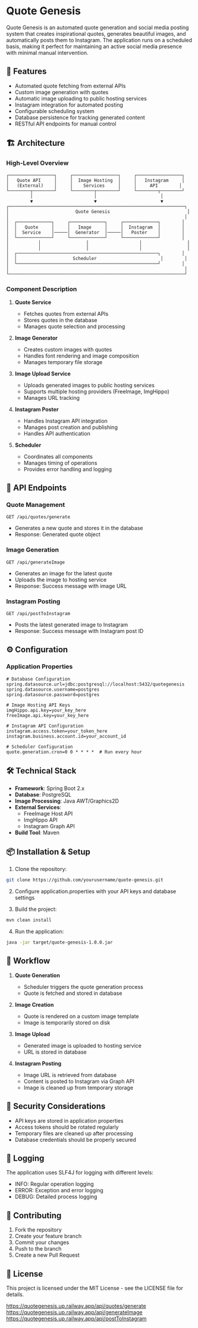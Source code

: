 # Quote Genesis
 
Quote Genesis is an automated quote generation and social media posting system that creates inspirational quotes, generates beautiful images, and automatically posts them to Instagram. The application runs on a scheduled basis, making it perfect for maintaining an active social media presence with minimal manual intervention.
 
## 🌟 Features
 
- Automated quote fetching from external APIs
- Custom image generation with quotes
- Automatic image uploading to public hosting services
- Instagram integration for automated posting
- Configurable scheduling system
- Database persistence for tracking generated content
- RESTful API endpoints for manual control
 
## 🏗 Architecture
 
### High-Level Overview
 
```
┌─────────────────┐     ┌─────────────────┐     ┌─────────────────┐
│   Quote API     │     │  Image Hosting  │     │   Instagram     │
│   (External)    │     │    Services     │     │     API        │
└────────┬────────┘     └────────┬────────┘     └────────┬────────┘
         │                       │                        │
         ▼                       ▼                        ▼
┌──────────────────────────────────────────────────────────────────┐
│                         Quote Genesis                             │
│                                                                  │
│  ┌─────────────┐     ┌─────────────┐     ┌─────────────┐        │
│  │   Quote     │     │   Image     │     │  Instagram  │        │
│  │  Service    │─────│  Generator  │─────│   Poster    │        │
│  └─────────────┘     └─────────────┘     └─────────────┘        │
│           │                 │                   │                 │
│           │                 │                   │                 │
│  ┌─────────────────────────────────────────────────────┐        │
│  │                     Scheduler                        │        │
│  └─────────────────────────────────────────────────────┘        │
│                                                                  │
└──────────────────────────────────────────────────────────────────┘
```
 
### Component Description
 
1. **Quote Service**
   - Fetches quotes from external APIs
   - Stores quotes in the database
   - Manages quote selection and processing
 
2. **Image Generator**
   - Creates custom images with quotes
   - Handles font rendering and image composition
   - Manages temporary file storage
 
3. **Image Upload Service**
   - Uploads generated images to public hosting services
   - Supports multiple hosting providers (FreeImage, ImgHippo)
   - Manages URL tracking
 
4. **Instagram Poster**
   - Handles Instagram API integration
   - Manages post creation and publishing
   - Handles API authentication
 
5. **Scheduler**
   - Coordinates all components
   - Manages timing of operations
   - Provides error handling and logging
 
## 🚀 API Endpoints
 
### Quote Management
```http
GET /api/quotes/generate
```
- Generates a new quote and stores it in the database
- Response: Generated quote object
 
### Image Generation
```http
GET /api/generateImage
```
- Generates an image for the latest quote
- Uploads the image to hosting service
- Response: Success message with image URL
 
### Instagram Posting
```http
GET /api/postToInstagram
```
- Posts the latest generated image to Instagram
- Response: Success message with Instagram post ID
 
## ⚙️ Configuration
 
### Application Properties
```properties
# Database Configuration
spring.datasource.url=jdbc:postgresql://localhost:5432/quotegenesis
spring.datasource.username=postgres
spring.datasource.password=postgres
 
# Image Hosting API Keys
imgHippo.api.key=your_key_here
freeImage.api.key=your_key_here
 
# Instagram API Configuration
instagram.access.token=your_token_here
instagram.business.account.id=your_account_id
 
# Scheduler Configuration
quote.generation.cron=0 0 * * * *  # Run every hour
```
 
## 🛠 Technical Stack
 
- **Framework**: Spring Boot 2.x
- **Database**: PostgreSQL
- **Image Processing**: Java AWT/Graphics2D
- **External Services**:
  - FreeImage Host API
  - ImgHippo API
  - Instagram Graph API
- **Build Tool**: Maven
 
## 📦 Installation & Setup
 
1. Clone the repository:
```bash
git clone https://github.com/yourusername/quote-genesis.git
```
 
2. Configure application.properties with your API keys and database settings
 
3. Build the project:
```bash
mvn clean install
```
 
4. Run the application:
```bash
java -jar target/quote-genesis-1.0.0.jar
```
 
## 🔄 Workflow
 
1. **Quote Generation**
   - Scheduler triggers the quote generation process
   - Quote is fetched and stored in database
 
2. **Image Creation**
   - Quote is rendered on a custom image template
   - Image is temporarily stored on disk
 
3. **Image Upload**
   - Generated image is uploaded to hosting service
   - URL is stored in database
 
4. **Instagram Posting**
   - Image URL is retrieved from database
   - Content is posted to Instagram via Graph API
   - Image is cleaned up from temporary storage
 
## 🔐 Security Considerations
 
- API keys are stored in application properties
- Access tokens should be rotated regularly
- Temporary files are cleaned up after processing
- Database credentials should be properly secured
 
## 📝 Logging
 
The application uses SLF4J for logging with different levels:
- INFO: Regular operation logging
- ERROR: Exception and error logging
- DEBUG: Detailed process logging
 
## 🤝 Contributing
 
1. Fork the repository
2. Create your feature branch
3. Commit your changes
4. Push to the branch
5. Create a new Pull Request
 
## 📄 License
 
This project is licensed under the MIT License - see the LICENSE file for details.

https://quotegenesis.up.railway.app/api/quotes/generate
https://quotegenesis.up.railway.app/api/generateImage
https://quotegenesis.up.railway.app/api/postToInstagram
